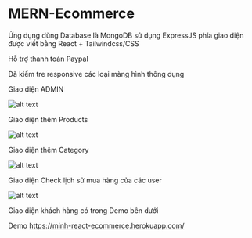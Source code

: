 # MERN-Ecommerce

Ứng dụng dùng Database là MongoDB sử dụng ExpressJS phía giao diện được viết bằng React + Tailwindcss/CSS

Hỗ trợ thanh toán Paypal

Đã kiểm tre responsive các loại màng hình thông dụng

Giao diện ADMIN

![alt text](https://res.cloudinary.com/anh-minh/image/upload/v1627641420/Demo/1_owgwat.png)

Giao diện thêm Products

![alt text](https://res.cloudinary.com/anh-minh/image/upload/v1627641576/Demo/2_lrsrij.png)

Giao diện thêm Category

![alt text](https://res.cloudinary.com/anh-minh/image/upload/v1627641638/Demo/3_tbmmaw.png)

Giao diện Check lịch sử mua hàng của các user

![alt text](https://res.cloudinary.com/anh-minh/image/upload/v1627641774/Demo/4_wzwfnr.png)

Giao diện khách hàng có trong Demo bên dưới 

Demo https://minh-react-ecommerce.herokuapp.com/
